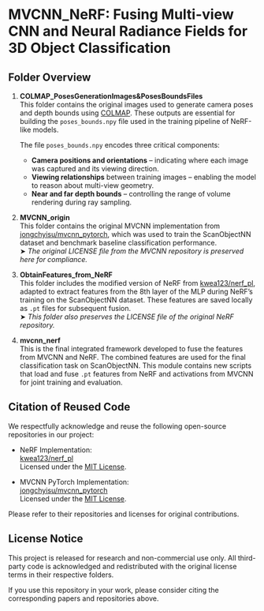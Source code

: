# MVCNN_NeRF: Fusing Multi-view CNN and Neural Radiance Fields for 3D Object Classification

## Folder Overview

1. **COLMAP_PosesGenerationImages&PosesBoundsFiles**  
   This folder contains the original images used to generate camera poses and depth bounds using [COLMAP](https://colmap.github.io/). These outputs are essential for building the `poses_bounds.npy` file used in the training pipeline of NeRF-like models.

   The file `poses_bounds.npy` encodes three critical components:  
   - **Camera positions and orientations** – indicating where each image was captured and its viewing direction.  
   - **Viewing relationships** between training images – enabling the model to reason about multi-view geometry.  
   - **Near and far depth bounds** – controlling the range of volume rendering during ray sampling.

2. **MVCNN_origin**  
   This folder contains the original MVCNN implementation from [jongchyisu/mvcnn_pytorch](https://github.com/jongchyisu/mvcnn_pytorch), which was used to train the ScanObjectNN dataset and benchmark baseline classification performance.  
   ➤ *The original LICENSE file from the MVCNN repository is preserved here for compliance.*

3. **ObtainFeatures_from_NeRF**  
   This folder includes the modified version of NeRF from [kwea123/nerf_pl](https://github.com/kwea123/nerf_pl), adapted to extract features from the 8th layer of the MLP during NeRF’s training on the ScanObjectNN dataset. These features are saved locally as `.pt` files for subsequent fusion.  
   ➤ *This folder also preserves the LICENSE file of the original NeRF repository.*

4. **mvcnn_nerf**  
   This is the final integrated framework developed to fuse the features from MVCNN and NeRF. The combined features are used for the final classification task on ScanObjectNN. This module contains new scripts that load and fuse `.pt` features from NeRF and activations from MVCNN for joint training and evaluation.

## Citation of Reused Code

We respectfully acknowledge and reuse the following open-source repositories in our project:

- NeRF Implementation:  
  [kwea123/nerf_pl](https://github.com/kwea123/nerf_pl)  
  Licensed under the [MIT License](https://github.com/kwea123/nerf_pl/LICENSE).

- MVCNN PyTorch Implementation:  
  [jongchyisu/mvcnn_pytorch](https://github.com/jongchyisu/mvcnn_pytorch)  
  Licensed under the [MIT License](https://github.com/jongchyisu/mvcnn_pytorch/LICENSE).

Please refer to their repositories and licenses for original contributions.

## License Notice

This project is released for research and non-commercial use only. All third-party code is acknowledged and redistributed with the original license terms in their respective folders.

If you use this repository in your work, please consider citing the corresponding papers and repositories above.
